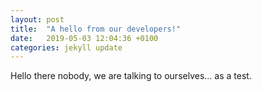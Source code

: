 ```yaml
---
layout: post
title:  "A hello from our developers!"
date:   2019-05-03 12:04:36 +0100
categories: jekyll update
---
```


Hello there nobody, we are talking to ourselves... as a test.